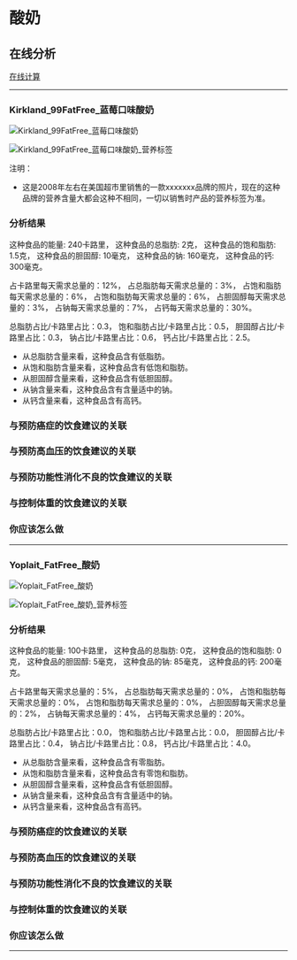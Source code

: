 # 酸奶

## 在线分析

[在线计算](https://jsfiddle.net/quanbinn/f6y5jb8p/)

--------------------

### Kirkland_99FatFree_蓝莓口味酸奶

![Kirkland_99FatFree_蓝莓口味酸奶](/images/天然食品的分析/酸奶/Kirkland_99FatFree_蓝莓口味酸奶.jpg)

![Kirkland_99FatFree_蓝莓口味酸奶_营养标签](/images/天然食品的分析/酸奶/Kirkland_99FatFree_蓝莓口味酸奶_营养标签.jpg)

注明：

- 这是2008年左右在美国超市里销售的一款xxxxxxx品牌的照片，现在的这种品牌的营养含量大都会这种不相同，一切以销售时产品的营养标签为准。

### 分析结果

这种食品的能量: 240卡路里， 这种食品的总脂肪: 2克， 这种食品的饱和脂肪: 1.5克， 这种食品的胆固醇: 10毫克， 这种食品的钠: 160毫克， 这种食品的钙: 300毫克。

占卡路里每天需求总量的：12%， 占总脂肪每天需求总量的：3%， 占饱和脂肪每天需求总量的：6%， 占饱和脂肪每天需求总量的：6%， 占胆固醇每天需求总量的：3%， 占钠每天需求总量的：7%， 占钙每天需求总量的：30%。

总脂肪占比/卡路里占比：0.3， 饱和脂肪占比/卡路里占比：0.5， 胆固醇占比/卡路里占比：0.3， 钠占比/卡路里占比：0.6， 钙占比/卡路里占比：2.5。

- 从总脂肪含量来看，这种食品含有低脂肪。
- 从饱和脂肪含量来看，这种食品含有低饱和脂肪。
- 从胆固醇含量来看，这种食品含有低胆固醇。
- 从钠含量来看，这种食品含有含量适中的钠。
- 从钙含量来看，这种食品含有高钙。

### 与预防癌症的饮食建议的关联

### 与预防高血压的饮食建议的关联

### 与预防功能性消化不良的饮食建议的关联

### 与控制体重的饮食建议的关联

### 你应该怎么做

---------------------

### Yoplait_FatFree_酸奶

![Yoplait_FatFree_酸奶](/images/天然食品的分析/酸奶/Yoplait_FatFree_酸奶.jpg)

![Yoplait_FatFree_酸奶_营养标签](/images/天然食品的分析/酸奶/Yoplait_FatFree_酸奶_营养标签.jpg)

### 分析结果

这种食品的能量: 100卡路里， 这种食品的总脂肪: 0克， 这种食品的饱和脂肪: 0克， 这种食品的胆固醇: 5毫克， 这种食品的钠: 85毫克， 这种食品的钙: 200毫克。

占卡路里每天需求总量的：5%， 占总脂肪每天需求总量的：0%， 占饱和脂肪每天需求总量的：0%， 占饱和脂肪每天需求总量的：0%， 占胆固醇每天需求总量的：2%， 占钠每天需求总量的：4%， 占钙每天需求总量的：20%。

总脂肪占比/卡路里占比：0.0， 饱和脂肪占比/卡路里占比：0.0， 胆固醇占比/卡路里占比：0.4， 钠占比/卡路里占比：0.8， 钙占比/卡路里占比：4.0。

- 从总脂肪含量来看，这种食品含有零脂肪。
- 从饱和脂肪含量来看，这种食品含有零饱和脂肪。
- 从胆固醇含量来看，这种食品含有低胆固醇。
- 从钠含量来看，这种食品含有含量适中的钠。
- 从钙含量来看，这种食品含有高钙。

### 与预防癌症的饮食建议的关联

### 与预防高血压的饮食建议的关联

### 与预防功能性消化不良的饮食建议的关联

### 与控制体重的饮食建议的关联

### 你应该怎么做

---------------------



